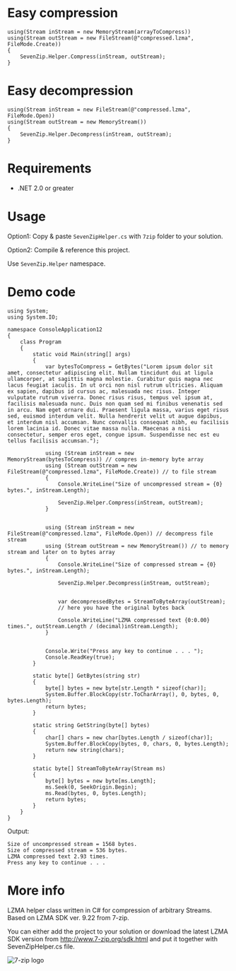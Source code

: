 # Easy compression

	using(Stream inStream = new MemoryStream(arrayToCompress))
	using(Stream outStream = new FileStream(@"compressed.lzma", FileMode.Create))
	{
		SevenZip.Helper.Compress(inStream, outStream);
	}

# Easy decompression

	using(Stream inStream = new FileStream(@"compressed.lzma", FileMode.Open))
	using(Stream outStream = new MemoryStream())
	{
		SevenZip.Helper.Decompress(inStream, outStream);
	}

# Requirements
	
 - .NET 2.0 or greater
	
# Usage

Option1: Copy & paste `SevenZipHelper.cs` with `7zip` folder to your solution.

Option2: Compile & reference this project.

Use `SevenZip.Helper` namespace.
	
# Demo code

	using System;
	using System.IO;

	namespace ConsoleApplication12
	{
		class Program
		{
			static void Main(string[] args)
			{
				var bytesToCompress = GetBytes("Lorem ipsum dolor sit amet, consectetur adipiscing elit. Nullam tincidunt dui at ligula ullamcorper, at sagittis magna molestie. Curabitur quis magna nec lacus feugiat iaculis. In ut orci non nisl rutrum ultricies. Aliquam ex sapien, dapibus id cursus ac, malesuada nec risus. Integer vulputate rutrum viverra. Donec risus risus, tempus vel ipsum at, facilisis malesuada nunc. Duis non quam sed mi finibus venenatis sed in arcu. Nam eget ornare dui. Praesent ligula massa, varius eget risus sed, euismod interdum velit. Nulla hendrerit velit ut augue dapibus, et interdum nisl accumsan. Nunc convallis consequat nibh, eu facilisis lorem lacinia id. Donec vitae massa nulla. Maecenas a nisi consectetur, semper eros eget, congue ipsum. Suspendisse nec est eu tellus facilisis accumsan.");

				using (Stream inStream = new MemoryStream(bytesToCompress)) // compres in-memory byte array
				using (Stream outStream = new FileStream(@"compressed.lzma", FileMode.Create)) // to file stream
				{
					Console.WriteLine("Size of uncompressed stream = {0} bytes.", inStream.Length);

					SevenZip.Helper.Compress(inStream, outStream);
				}


				using (Stream inStream = new FileStream(@"compressed.lzma", FileMode.Open)) // decompress file stream
				using (Stream outStream = new MemoryStream()) // to memory stream and later on to bytes array
				{
					Console.WriteLine("Size of compressed stream = {0} bytes.", inStream.Length);

					SevenZip.Helper.Decompress(inStream, outStream);

					
					var decompressedBytes = StreamToByteArray(outStream);
					// here you have the original bytes back

					Console.WriteLine("LZMA compressed text {0:0.00} times.", outStream.Length / (decimal)inStream.Length);
				}


				Console.Write("Press any key to continue . . . ");
				Console.ReadKey(true);
			}

			static byte[] GetBytes(string str)
			{
				byte[] bytes = new byte[str.Length * sizeof(char)];
				System.Buffer.BlockCopy(str.ToCharArray(), 0, bytes, 0, bytes.Length);
				return bytes;
			}

			static string GetString(byte[] bytes)
			{
				char[] chars = new char[bytes.Length / sizeof(char)];
				System.Buffer.BlockCopy(bytes, 0, chars, 0, bytes.Length);
				return new string(chars);
			}

			static byte[] StreamToByteArray(Stream ms)
			{
				byte[] bytes = new byte[ms.Length];
				ms.Seek(0, SeekOrigin.Begin);
				ms.Read(bytes, 0, bytes.Length);
				return bytes;
			}
		}
	}


Output:

	Size of uncompressed stream = 1568 bytes.
	Size of compressed stream = 536 bytes.
	LZMA compressed text 2.93 times.
	Press any key to continue . . .
	
# More info

LZMA helper class written in C# for compression of arbitrary Streams. Based on LZMA SDK ver. 9.22 from 7-zip.

You can either add the project to your solution or download the latest LZMA SDK version from http://www.7-zip.org/sdk.html and put it together with SevenZipHelper.cs file.

![7-zip logo](http://bit.ly/YWOR13)
